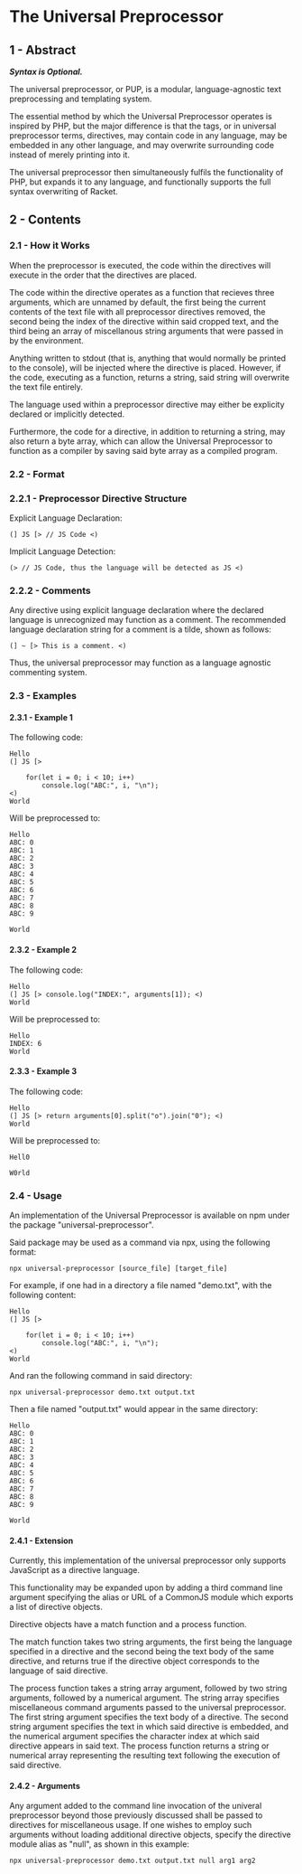 # The Universal Preprocessor

## 1 - Abstract

***Syntax is Optional.***

The universal preprocessor, or PUP, is a modular, language-agnostic text preprocessing and
templating system.

The essential method by which the Universal Preprocessor operates is inspired by PHP, but the major
difference is that the tags, or in universal preprocessor terms, directives, may contain code in
any language, may be embedded in any other language, and may overwrite surrounding code instead of
merely printing into it.

The universal preprocessor then simultaneously fulfils the functionality of PHP, but expands it to
any language, and functionally supports the full syntax overwriting of Racket.

## 2 - Contents

### 2.1 - How it Works

When the preprocessor is executed, the code within the directives will execute in the order that
the directives are placed.

The code within the directive operates as a function that recieves three arguments, which are
unnamed by default, the first being the current contents of the text file with all preprocessor
directives removed, the second being the index of the directive within said cropped text, and the
third being an array of miscellanous string arguments that were passed in by the environment.

Anything written to stdout (that is, anything that would normally be printed to the console),
will be injected where the directive is placed. However, if the code, executing as a function,
returns a string, said string will overwrite the text file entirely.

The language used within a preprocessor directive may either be explicity declared or implicitly
detected.

Furthermore, the code for a directive, in addition to returning a string, may also return a byte
array, which can allow the Universal Preprocessor to function as a compiler by saving said byte
array as a compiled program.

### 2.2 - Format

### 2.2.1 - Preprocessor Directive Structure

Explicit Language Declaration:

    (] JS [> // JS Code <)

Implicit Language Detection:

    (> // JS Code, thus the language will be detected as JS <)

### 2.2.2 - Comments

Any directive using explicit language declaration where the declared language is unrecognized may
function as a comment. The recommended language declaration string for a comment is a tilde, shown
as follows:

    (] ~ [> This is a comment. <)

Thus, the universal preprocessor may function as a language agnostic commenting system.

### 2.3 - Examples

#### 2.3.1 - Example 1

The following code:

    Hello
    (] JS [>

    	for(let i = 0; i < 10; i++)
    		console.log("ABC:", i, "\n");
    <)
    World

Will be preprocessed to:

    Hello
    ABC: 0
    ABC: 1
    ABC: 2
    ABC: 3
    ABC: 4
    ABC: 5
    ABC: 6
    ABC: 7
    ABC: 8
    ABC: 9
    
    World

#### 2.3.2 - Example 2

The following code:

    Hello
    (] JS [> console.log("INDEX:", arguments[1]); <)
    World

Will be preprocessed to:

    Hello
    INDEX: 6
    World

#### 2.3.3 - Example 3

The following code:

    Hello
    (] JS [> return arguments[0].split("o").join("0"); <)
    World

Will be preprocessed to:

    Hell0
	
    W0rld

### 2.4 - Usage

An implementation of the Universal Preprocessor is available on npm under the package
"universal-preprocessor".

Said package may be used as a command via npx, using the following format:

    npx universal-preprocessor [source_file] [target_file]

For example, if one had in a directory a file named "demo.txt", with the following content:

    Hello
    (] JS [>

    	for(let i = 0; i < 10; i++)
    		console.log("ABC:", i, "\n");
    <)
    World

And ran the following command in said directory:

    npx universal-preprocessor demo.txt output.txt

Then a file named "output.txt" would appear in the same directory:

    Hello
    ABC: 0
    ABC: 1
    ABC: 2
    ABC: 3
    ABC: 4
    ABC: 5
    ABC: 6
    ABC: 7
    ABC: 8
    ABC: 9
    
    World

#### 2.4.1 - Extension

Currently, this implementation of the universal preprocessor only supports JavaScript as a
directive language.

This functionality may be expanded upon by adding a third command line argument specifying the
alias or URL of a CommonJS module which exports a list of directive objects.

Directive objects have a match function and a process function.

The match function takes two string arguments, the first being the language specified in a
directive and the second being the text body of the same directive, and returns true if the
directive object corresponds to the language of said directive.

The process function takes a string array argument, followed by two string arguments, followed by a
numerical argument. The string array specifies miscellaneous command arguments passed to the
universal preprocessor. The first string argument specifies the text body of a directive. The
second string argument specifies the text in which said directive is embedded, and the numerical
argument specifies the character index at which said directive appears in said text. The process
function returns a string or numerical array representing the resulting text following the
execution of said directive.

#### 2.4.2 - Arguments

Any argument added to the command line invocation of the univeral preprocessor beyond those
previously discussed shall be passed to directives for miscellaneous usage. If one wishes to employ
such arguments without loading additional directive objects, specify the directive module alias as
"null", as shown in this example:

    npx universal-preprocessor demo.txt output.txt null arg1 arg2